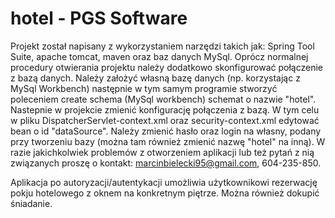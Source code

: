 # hotel - PGS Software

Projekt został napisany z wykorzystaniem narzędzi takich jak: Spring Tool Suite, apache tomcat, maven oraz baz danych MySql. Oprócz normalnej procedury otwierania projektu należy dodatkowo skonfigurować połączenie z bazą danych. Należy założyć własną bazę danych (np. korzystając z MySql Workbench) następnie w tym samym programie stworzyć poleceniem create schema (MySql workbench) schemat o nazwie "hotel". Nastepnie w projekcie zmienić konfigurację połączenia z bazą. W tym celu w pliku DispatcherServlet-context.xml oraz security-context.xml edytować bean o id "dataSource". Należy zmienić hasło oraz login na własny, podany przy tworzeniu bazy (można tam również zmienić nazwę "hotel" na inną). W razie jakichkolwiek problemów z otworzeniem aplikacji lub też pytań z nią związanych proszę o kontakt: marcinbielecki95@gmail.com, 604-235-850. 

Aplikacja po autoryzacji/autentykacji umożliwia użytkownikowi rezerwację pokju hotelowego z oknem na konkretnym piętrze. Można również dokupić śniadanie. 
